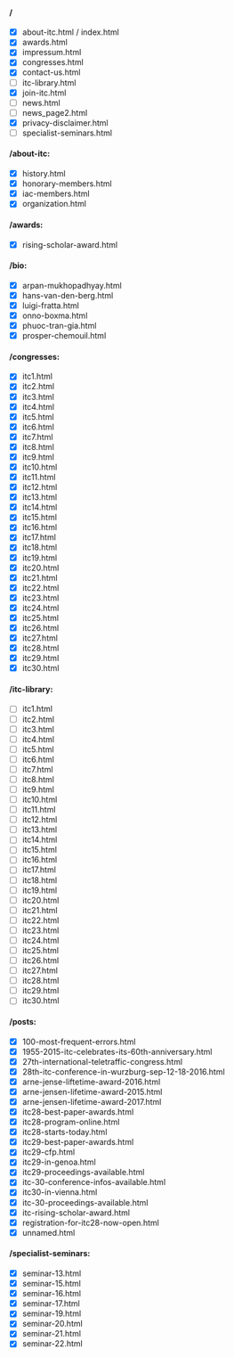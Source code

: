 #### /
- [x] about-itc.html / index.html
- [x] awards.html
- [x] impressum.html
- [x] congresses.html
- [x] contact-us.html
- [ ] itc-library.html
- [x] join-itc.html
- [ ] news.html
- [ ] news_page2.html
- [x] privacy-disclaimer.html
- [ ] specialist-seminars.html

#### /about-itc:
- [x] history.html
- [x] honorary-members.html
- [x] iac-members.html
- [x] organization.html

#### /awards:
- [x] rising-scholar-award.html

#### /bio:
- [x] arpan-mukhopadhyay.html
- [x] hans-van-den-berg.html
- [x] luigi-fratta.html
- [x] onno-boxma.html
- [x] phuoc-tran-gia.html
- [x] prosper-chemouil.html

#### /congresses:
- [x] itc1.html
- [x] itc2.html
- [x] itc3.html
- [x] itc4.html
- [x] itc5.html
- [x] itc6.html
- [x] itc7.html
- [x] itc8.html
- [x] itc9.html
- [x] itc10.html
- [x] itc11.html
- [x] itc12.html
- [x] itc13.html
- [x] itc14.html
- [x] itc15.html
- [x] itc16.html
- [x] itc17.html
- [x] itc18.html
- [x] itc19.html
- [x] itc20.html
- [x] itc21.html
- [x] itc22.html
- [x] itc23.html
- [x] itc24.html
- [x] itc25.html
- [x] itc26.html
- [x] itc27.html
- [x] itc28.html
- [x] itc29.html
- [x] itc30.html

#### /itc-library:
- [ ] itc1.html
- [ ] itc2.html
- [ ] itc3.html
- [ ] itc4.html
- [ ] itc5.html
- [ ] itc6.html
- [ ] itc7.html
- [ ] itc8.html
- [ ] itc9.html
- [ ] itc10.html
- [ ] itc11.html
- [ ] itc12.html
- [ ] itc13.html
- [ ] itc14.html
- [ ] itc15.html
- [ ] itc16.html
- [ ] itc17.html
- [ ] itc18.html
- [ ] itc19.html
- [ ] itc20.html
- [ ] itc21.html
- [ ] itc22.html
- [ ] itc23.html
- [ ] itc24.html
- [ ] itc25.html
- [ ] itc26.html
- [ ] itc27.html
- [ ] itc28.html
- [ ] itc29.html
- [ ] itc30.html

#### /posts:
- [x] 100-most-frequent-errors.html
- [x] 1955-2015-itc-celebrates-its-60th-anniversary.html
- [x] 27th-international-teletraffic-congress.html
- [x] 28th-itc-conference-in-wurzburg-sep-12-18-2016.html
- [x] arne-jense-liftetime-award-2016.html
- [x] arne-jensen-lifetime-award-2015.html
- [x] arne-jensen-lifetime-award-2017.html
- [x] itc28-best-paper-awards.html
- [x] itc28-program-online.html
- [x] itc28-starts-today.html
- [x] itc29-best-paper-awards.html
- [x] itc29-cfp.html
- [x] itc29-in-genoa.html
- [x] itc29-proceedings-available.html
- [x] itc-30-conference-infos-available.html
- [x] itc30-in-vienna.html
- [x] itc-30-proceedings-available.html
- [x] itc-rising-scholar-award.html
- [x] registration-for-itc28-now-open.html
- [x] unnamed.html

#### /specialist-seminars:
- [x] seminar-13.html
- [x] seminar-15.html
- [x] seminar-16.html
- [x] seminar-17.html
- [x] seminar-19.html
- [x] seminar-20.html
- [x] seminar-21.html
- [x] seminar-22.html
